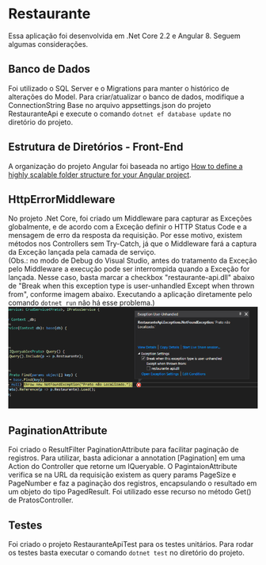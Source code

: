 # Restaurante

Essa aplicação foi desenvolvida em .Net Core 2.2 e Angular 8. Seguem algumas considerações.

## Banco de Dados

Foi utilizado o SQL Server e o Migrations para manter o histórico de alterações do Model. Para criar/atualizar o banco de dados, modifique a ConnectionString Base no arquivo appsettings.json do projeto RestauranteApi e execute o comando `dotnet ef database update` no diretório do projeto. 

## Estrutura de Diretórios - Front-End

A organização do projeto Angular foi baseada no artigo [How to define a highly scalable folder structure for your Angular project](https://itnext.io/choosing-a-highly-scalable-folder-structure-in-angular-d987de65ec7).

## HttpErrorMiddleware

No projeto .Net Core, foi criado um Middleware para capturar as Exceções globalmente, e de acordo com a Exceção definir o HTTP Status Code e a mensagem de erro da resposta da requisição. Por esse motivo, existem métodos nos Controllers sem Try-Catch, já que o Middleware fará a captura da Exceção lançada pela camada de serviço.  
(Obs.: no modo de Debug do Visual Studio, antes do tratamento da Exceção pelo Middleware a execução pode ser interrompida quando a Exceção for lançada. Nesse caso, basta marcar a checkbox "restaurante-api.dll" abaixo de "Break when this exception type is user-unhandled Except when thrown from", conforme imagem abaixo. Executando a aplicação diretamente pelo comando `dotnet run` não há esse problema.)  
![Erro no Visual Studio](exception-vs.png)

## PaginationAttribute

Foi criado o ResultFilter PaginationAttribute para facilitar paginação de registros. Para utilizar, basta adicionar a annotation [Pagination] em uma Action do Controller que retorne um IQueryable. O PagintaionAttribute verifica se na URL da requisição existem as query params PageSize e PageNumber e faz a paginação dos registros, encapsulando o resultado em um objeto do tipo PagedResult. Foi utilizado esse recurso no método Get() de PratosController.

## Testes

Foi criado o projeto RestauranteApiTest para os testes unitários. Para rodar os testes basta executar o comando `dotnet test` no diretório do projeto.

